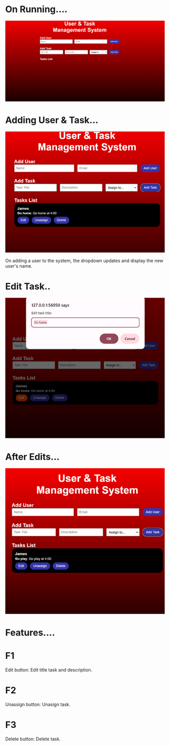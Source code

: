 # On Running....
![Run](<./images/Screenshot 2025-05-23 163222.png>)

# Adding User & Task...
![alt text](<./images/Screenshot 2025-05-23 163633.png>)

On adding a user to the system, the dropdown updates and display the new user's name. 

# Edit Task..
![alt text](<./images/Screenshot 2025-05-23 164044.png>)

# After Edits...
![alt text](<./images/Screenshot 2025-05-23 164239.png>)

# Features....

# F1
Edit button: Edit title task and description.

# F2 
Unassign button: Unasign task.

# F3
Delete button: Delete task.
